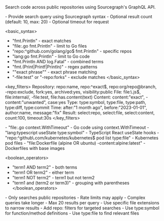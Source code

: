 Search code across public repositories using Sourcegraph's GraphQL API.

<usage>
- Provide search query using Sourcegraph syntax
- Optional result count (default: 10, max: 20)
- Optional timeout for request
</usage>

<basic_syntax>
- "fmt.Println" - exact matches
- "file:.go fmt.Println" - limit to Go files
- "repo:^github\.com/golang/go$ fmt.Println" - specific repos
- "lang:go fmt.Println" - limit to Go code
- "fmt.Println AND log.Fatal" - combined terms
- "fmt\.(Print|Printf|Println)" - regex patterns
- "\"exact phrase\"" - exact phrase matching
- "-file:test" or "-repo:forks" - exclude matches
</basic_syntax>

<key_filters>
Repository: repo:name, repo:^exact$, repo:org/repo@branch, -repo:exclude, fork:yes, archived:yes, visibility:public
File: file:\.js$, file:internal/, -file:test, file:has.content(text)
Content: content:"exact", -content:"unwanted", case:yes
Type: type:symbol, type:file, type:path, type:diff, type:commit
Time: after:"1 month ago", before:"2023-01-01", author:name, message:"fix"
Result: select:repo, select:file, select:content, count:100, timeout:30s
</key_filters>

<examples>
- "file:.go context.WithTimeout" - Go code using context.WithTimeout
- "lang:typescript useState type:symbol" - TypeScript React useState hooks
- "repo:^github\.com/kubernetes/kubernetes$ pod list type:file" - Kubernetes pod files
- "file:Dockerfile (alpine OR ubuntu) -content:alpine:latest" - Dockerfiles with base images
</examples>

<boolean_operators>
- "term1 AND term2" - both terms
- "term1 OR term2" - either term
- "term1 NOT term2" - term1 but not term2
- "term1 and (term2 or term3)" - grouping with parentheses
</boolean_operators>

<limitations>
- Only searches public repositories
- Rate limits may apply
- Complex queries take longer
- Max 20 results per query
</limitations>

<tips>
- Use specific file extensions to narrow results
- Add repo: filters for targeted searches
- Use type:symbol for function/method definitions
- Use type:file to find relevant files
</tips>
